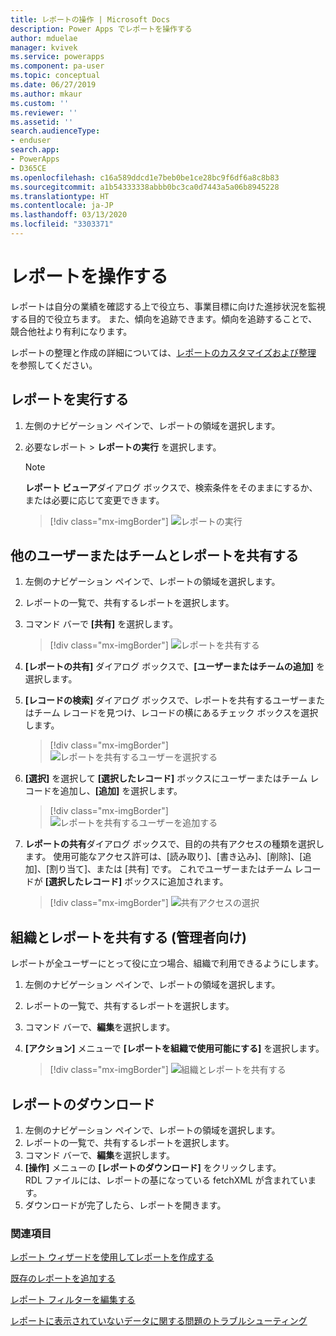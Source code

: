 ```yaml
---
title: レポートの操作 | Microsoft Docs
description: Power Apps でレポートを操作する
author: mduelae
manager: kvivek
ms.service: powerapps
ms.component: pa-user
ms.topic: conceptual
ms.date: 06/27/2019
ms.author: mkaur
ms.custom: ''
ms.reviewer: ''
ms.assetid: ''
search.audienceType:
- enduser
search.app:
- PowerApps
- D365CE
ms.openlocfilehash: c16a589ddcd1e7beb0be1ce28bc9f6df6a8c8b83
ms.sourcegitcommit: a1b54333338abbb0bc3ca0d7443a5a06b8945228
ms.translationtype: HT
ms.contentlocale: ja-JP
ms.lasthandoff: 03/13/2020
ms.locfileid: "3303371"
---
```

# <a name="work-with-reports"></a>レポートを操作する

レポートは自分の業績を確認する上で役立ち、事業目標に向けた進捗状況を監視する目的で役立ちます。 また、傾向を追跡できます。傾向を追跡することで、競合他社より有利になります。  

レポートの整理と作成の詳細については、[レポートのカスタマイズおよび整理](https://docs.microsoft.com/powerapps/maker/model-driven-apps/add-reporting-to-app) を参照してください。
  
## <a name="run-a-report"></a>レポートを実行する  
  
1. 左側のナビゲーション ペインで、レポートの領域を選択します。 
2. 必要なレポート > **レポートの実行** を選択します。  
  
   > [!NOTE]
   >  **レポート ビューア**ダイアログ ボックスで、検索条件をそのままにするか、または必要に応じて変更できます。  
   
   > [!div class="mx-imgBorder"]
   > ![レポートの実行](media/report-run.png "レポートを実行する")
 
  
## <a name="share-a-report-with-other-users-or-teams"></a>他のユーザーまたはチームとレポートを共有する    

1. 左側のナビゲーション ペインで、レポートの領域を選択します。  
2. レポートの一覧で、共有するレポートを選択します。  
3. コマンド バーで **[共有]** を選択します。

   > [!div class="mx-imgBorder"]
   > ![レポートを共有する](media/report-share.png "レポートを共有する")
  
4. **[レポートの共有]** ダイアログ ボックスで、**[ユーザーまたはチームの追加]** を選択します。    
5. **[レコードの検索]** ダイアログ ボックスで、レポートを共有するユーザーまたはチーム レコードを見つけ、レコードの横にあるチェック ボックスを選択します。

   > [!div class="mx-imgBorder"]
   > ![レポートを共有するユーザーを選択する](media/report-share1.png "レポートを共有するユーザーを選択する")

6. **[選択]** を選択して **[選択したレコード]** ボックスにユーザーまたはチーム レコードを追加し、**[追加]** を選択します。

   > [!div class="mx-imgBorder"]
   > ![レポートを共有するユーザーを追加する](media/report-share2.png "レポートを共有するユーザーを追加する")
  
7. **レポートの共有**ダイアログ ボックスで、目的の共有アクセスの種類を選択します。 使用可能なアクセス許可は、[読み取り]、[書き込み]、[削除]、[追加]、[割り当て]、または [共有] です。 これでユーザーまたはチーム レコードが **[選択したレコード]** ボックスに追加されます。

   > [!div class="mx-imgBorder"]
   > ![共有アクセスの選択](media/report-share3.png "共有アクセスを選択する")
  

## <a name="share-a-report-with-your-organization-for-admins"></a>組織とレポートを共有する (管理者向け)
 レポートが全ユーザーにとって役に立つ場合、組織で利用できるようにします。  

1. 左側のナビゲーション ペインで、レポートの領域を選択します。  
2. レポートの一覧で、共有するレポートを選択します。  
3. コマンド バーで、**編集**を選択します。  
4. **[アクション]** メニューで **[レポートを組織で使用可能にする]** を選択します。  
  
   > [!div class="mx-imgBorder"]
   > ![組織とレポートを共有する](media/report-share4.png "組織とレポートを共有する")

## <a name="download-a-report"></a>レポートのダウンロード

1. 左側のナビゲーション ペインで、レポートの領域を選択します。 
2. レポートの一覧で、共有するレポートを選択します。  
3. コマンド バーで、**編集**を選択します。  
4. **[操作]** メニューの **[レポートのダウンロード]** をクリックします。  
RDL ファイルには、レポートの基になっている fetchXML が含まれています。
5. ダウンロードが完了したら、レポートを開きます。





### <a name="see-also"></a>関連項目

[レポート ウィザードを使用してレポートを作成する](create-report-with-wizard.md)

[既存のレポートを追加する](add-existing-report.md)

[レポート フィルターを編集する](edit-report-filter.md)

[レポートに表示されていないデータに関する問題のトラブルシューティング](troubleshoot-reports.md)


